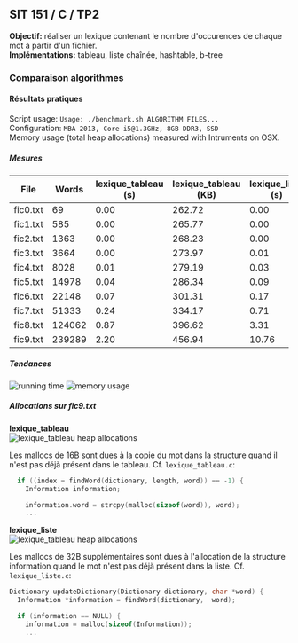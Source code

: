 ## SIT 151 / C / TP2

**Objectif:** réaliser un lexique contenant le nombre d'occurences de chaque mot à partir d'un fichier.  
**Implémentations:** tableau, liste chaînée, hashtable, b-tree  

### Comparaison algorithmes

#### Résultats pratiques

Script usage: `Usage: ./benchmark.sh ALGORITHM FILES...`  
Configuration: `MBA 2013, Core i5@1.3GHz, 8GB DDR3, SSD`  
Memory usage (total heap allocations) measured with Intruments on OSX.  

##### Mesures

File     | Words  | lexique_tableau (s) | lexique_tableau (KB) | lexique_liste (s) | lexique_liste (KB)
---------|--------|---------------------|----------------------|-------------------|-------------------
fic0.txt | 69     | 0.00                | 262.72               | 0.00              | 8.19
fic1.txt | 585    | 0.00                | 265.77               | 0.00              | 17.33
fic2.txt | 1363   | 0.00                | 268.23               | 0.00              | 24.73
fic3.txt | 3664   | 0.00                | 273.97               | 0.01              | 41.94
fic4.txt | 8028   | 0.01                | 279.19               | 0.03              | 57.59
fic5.txt | 14978  | 0.04                | 286.34               | 0.09              | 78.88
fic6.txt | 22148  | 0.07                | 301.31               | 0.17              | 123.94
fic7.txt | 51333  | 0.24                | 334.17               | 0.71              | 222.59
fic8.txt | 124062 | 0.87                | 396.62               | 3.31              | 409.58
fic9.txt | 239289 | 2.20                | 456.94               | 10.76             | 590.70

##### Tendances
![running time](https://dl.dropboxusercontent.com/u/1765758/Screenshots%20GitHub/sit151_tp2_running_time1.png)
![memory usage](https://dl.dropboxusercontent.com/u/1765758/Screenshots%20GitHub/sit151_tp2_memory1.png)

##### Allocations sur fic9.txt

**lexique_tableau**  
![lexique_tableau heap allocations](https://dl.dropboxusercontent.com/u/1765758/Screenshots%20GitHub/heap_lexique_tableau.png)

Les mallocs de 16B sont dues à la copie du mot dans la structure quand il n'est pas déjà présent dans le tableau. Cf. `lexique_tableau.c`:  

```c
  if ((index = findWord(dictionary, length, word)) == -1) {
    Information information;

    information.word = strcpy(malloc(sizeof(word)), word);
    ...
```

**lexique_liste**  
![lexique_tableau heap allocations](https://dl.dropboxusercontent.com/u/1765758/Screenshots%20GitHub/heap_lexique_liste2.png)

Les mallocs de 32B supplémentaires sont dues à l'allocation de la structure information quand le mot n'est pas déjà présent dans la liste. Cf. `lexique_liste.c`:  

```c
Dictionary updateDictionary(Dictionary dictionary, char *word) {
  Information *information = findWord(dictionary,  word);

  if (information == NULL) {
    information = malloc(sizeof(Information));
    ...
```
